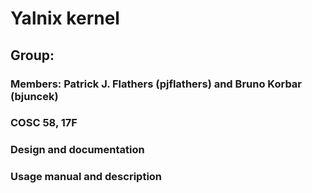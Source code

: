 # Yalnix kernel 
## Group: 
### Members: Patrick J. Flathers (pjflathers) and Bruno Korbar (bjuncek)
### COSC 58, 17F


### Design and documentation

### Usage manual and description